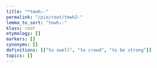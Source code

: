 ```yaml
---
title: "*tewh₂-"
permalink: "/pie/root/tewh2-"
lemma_to_sort: "tewh₂-"
klass: root
etymology: []
markers: []
synonyms: []
definitions: [["to swell", "to crowd", "to be strong"]]
topics: []
---
```

